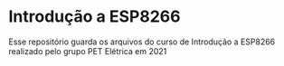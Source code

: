 # Introdução a ESP8266

Esse repositório guarda os arquivos do curso de Introdução a ESP8266 realizado pelo grupo PET Elétrica em 2021
